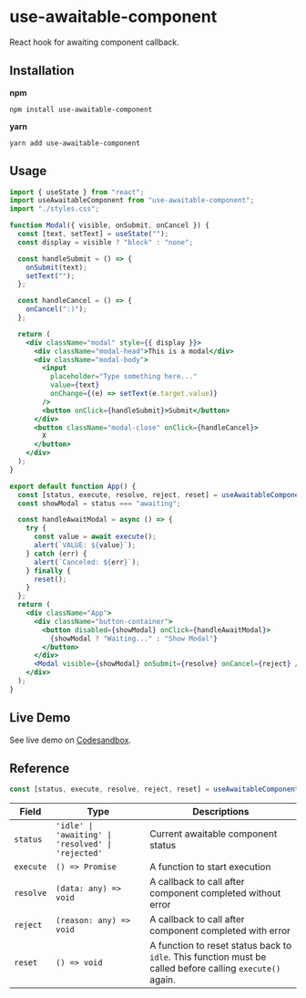 

# use-awaitable-component

React hook for awaiting component callback.

## Installation
**npm**
```
npm install use-awaitable-component
```
**yarn**
```
yarn add use-awaitable-component
```

## Usage
```jsx
import { useState } from "react";
import useAwaitableComponent from "use-awaitable-component";
import "./styles.css";

function Modal({ visible, onSubmit, onCancel }) {
  const [text, setText] = useState("");
  const display = visible ? "block" : "none";

  const handleSubmit = () => {
    onSubmit(text);
    setText("");
  };

  const handleCancel = () => {
    onCancel(":)");
  };

  return (
    <div className="modal" style={{ display }}>
      <div className="modal-head">This is a modal</div>
      <div className="modal-body">
        <input
          placeholder="Type something here..."
          value={text}
          onChange={(e) => setText(e.target.value)}
        />
        <button onClick={handleSubmit}>Submit</button>
      </div>
      <button className="modal-close" onClick={handleCancel}>
        X
      </button>
    </div>
  );
}

export default function App() {
  const [status, execute, resolve, reject, reset] = useAwaitableComponent();
  const showModal = status === "awaiting";

  const handleAwaitModal = async () => {
    try {
      const value = await execute();
      alert(`VALUE: ${value}`);
    } catch (err) {
      alert(`Canceled: ${err}`);
    } finally {
      reset();
    }
  };
  return (
    <div className="App">
      <div className="button-container">
        <button disabled={showModal} onClick={handleAwaitModal}>
          {showModal ? "Waiting..." : "Show Modal"}
        </button>
      </div>
      <Modal visible={showModal} onSubmit={resolve} onCancel={reject} />
    </div>
  );
}
```

## Live Demo
See live demo on [Codesandbox](https://codesandbox.io/s/use-awaitable-component-demo-kok6g).

## Reference
```jsx
const [status, execute, resolve, reject, reset] = useAwaitableComponent()
```
| Field | Type | Descriptions |
|--|--|--|
| `status` | `'idle' \| 'awaiting' \| 'resolved' \| 'rejected'` | Current awaitable component status |
| `execute` | `() => Promise` | A function to start execution |
| `resolve` | `(data: any) => void` | A callback to call after component completed without error |
| `reject` | `(reason: any) => void` | A callback to call after component completed with error |
| `reset` | `() => void` | A function to reset status back to `idle`. This function must be called before calling `execute()` again. |
